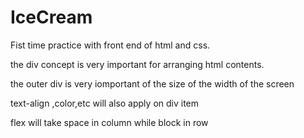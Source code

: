 # IceCream
Fist time practice with front end of html and css.

the div concept is very important for arranging html contents.

the outer div is very iomportant of the size of the width of the screen

text-align ,color,etc will also apply on div item

flex will take space in column while block in row
